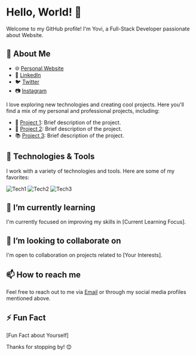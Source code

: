 # Hello, World! 👋

Welcome to my GitHub profile! I'm Yovi, a Full-Stack Developer passionate about Website.

## 🚀 About Me

- 🌐 [Personal Website](https://yourwebsite.com)
- 💼 [LinkedIn](https://linkedin.com/in/yovi-zulkarnaen-793707229)
- 🐦 [Twitter](https://twitter.com/yovizn24)
- 📷 [Instagram](https://instagram.com/yovizn)

I love exploring new technologies and creating cool projects. Here you'll find a mix of my personal and professional projects, including:

- 🚀 [Project 1](link-to-project-1): Brief description of the project.
- 🌟 [Project 2](link-to-project-2): Brief description of the project.
- 📚 [Project 3](link-to-project-3): Brief description of the project.

## 🔧 Technologies & Tools

I work with a variety of technologies and tools. Here are some of my favorites:

![Tech1](https://img.shields.io/badge/-Tech1-333333?style=flat&logo=tech1&logoColor=white)
![Tech2](https://img.shields.io/badge/-Tech2-333333?style=flat&logo=tech2&logoColor=white)
![Tech3](https://img.shields.io/badge/-Tech3-333333?style=flat&logo=tech3&logoColor=white)

## 🌱 I’m currently learning

I'm currently focused on improving my skills in [Current Learning Focus].

## 👯 I’m looking to collaborate on

I'm open to collaboration on projects related to [Your Interests].

## 📫 How to reach me

Feel free to reach out to me via [Email](mailto:youremail@example.com) or through my social media profiles mentioned above.

## ⚡ Fun Fact

[Fun Fact about Yourself]

Thanks for stopping by! 😊

